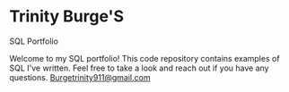 # Trinity Burge'S
SQL Portfolio 

Welcome to my SQL portfolio! This code repository contains examples of SQL I've written. Feel free to take a look and reach out if you have any questions.
Burgetrinity911@gmail.com
